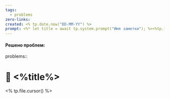 ```yaml
---
tags:
  - problems
zero-links: 
created: <% tp.date.now("DD-MM-YY") %>
prompt: <%* let title = await tp.system.prompt("Имя заметки"); %><%tp.file.rename(title)%>
---
```

#### Решено проблем:
problems::
# 📑 <%title%>
<% tp.file.cursor() %>









